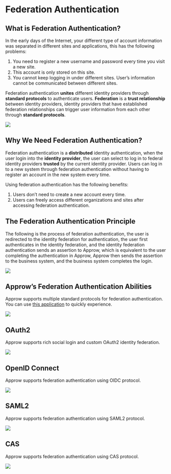 # Federation Authentication

<LastUpdated/>

## What is Federation Authentication?

In the early days of the Internet, your different type of account information was separated in different sites and applications, this has the following problems:

1. You need to register a new username and password every time you visit a new site.
2. This account is only stored on this site.
3. You cannot keep logging in under different sites. User’s information cannot be communicated between different sites.

Federation authentication **unites** different identity providers through **standard protocols** to authenticate users. **Federation** is a **trust relationship** between identity providers, identity providers that have established federation relationships can trigger user information from each other through **standard protocols**.

![](~@imagesZhCn/concepts/federation/1-1.png)

## Why We Need Federation Authentication?

Federation authentication is a **distributed** identity authentication, when the user login into the **identity provider**, the user can select to log in to federal identity providers **trusted** by the current identity provider. Users can log in to a new system through federation authentication without having to register an account in the new system every time.

Using federation authentication has the following benefits:

1. Users don’t need to create a new account every time.
2. Users can freely access different organizations and sites after accessing federation authentication. 

## The Federation Authentication Principle

The following is the process of federation authentication, the user is redirected to the identity federation for authentication, the user first authenticates in the identity federation, and the identity federation authentication sends an assertion to Approw, which is equivalent to the user completing the authentication in Approw, Approw then sends the assertion to the business system, and the business system completes the login.

![](~@imagesZhCn/concepts/federation/1-2.png)

## Approw’s Federation Authentication Abilities

Approw supports multiple standard protocols for federation authentication. You can use [this application](https://federation-poc.authing.cn/) to quickly experience.

![](~@imagesZhCn/concepts/federation/1-3.png)

## OAuth2

Approw supports rich social login and custom OAuth2 identity federation.

![](~@imagesZhCn/concepts/federation/1-4.png)

## OpenID Connect

Approw supports federation authentication using OIDC protocol.

![](~@imagesZhCn/concepts/federation/1-5.png)

## SAML2

Approw supports federation authentication using SAML2 protocol.

![](~@imagesZhCn/concepts/federation/1-6.png)

## CAS

Approw supports federation authentication using CAS protocol.

![](~@imagesZhCn/concepts/federation/1-7.png)
